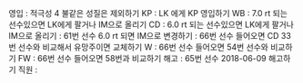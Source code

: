 영입	: 적극성 4 불같은 성질은 제외하기
KP	: LK 에게 KP 영입하기
WB	: 7.0 rt 되는 선수있으면 LK에게 팔거나 IM으로 올리기
CD	: 6.0 rt 되는 선수있으면 LK에게 팔거나 IM으로 올리기
	: 61번 선수 6.0 rt 되면 IM으로 변경하기
	: 66번 선수 들어오면 CD 33번 선수와 비교해서 유망주이면 교체하기
W	: 66번 선수 들어오면 54번 선수와 비교하기
FW	: 66번 선수 들어오면 58번과 비교하기
해고	: 65번 선수 2018-06-09 해고하기
직원	: 
